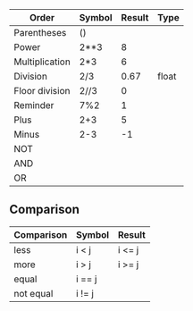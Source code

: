 
| Order          | Symbol | Result | Type  |
| -------------- | ------ | ------ | ----- |
| Parentheses    | ()     |        |       |
| Power          | 2**3   | 8      |       |
| Multiplication | 2*3    | 6      |       |
| Division       | 2/3    | 0.67   | float |
| Floor division | 2//3   | 0      |       |
| Reminder       | 7%2    | 1      |       |
| Plus           | 2+3    | 5      |       |
| Minus          | 2-3    | -1     |       |
| NOT            |        |        |       |
| AND            |        |        |       |
| OR             |        |        |       |

## Comparison
| Comparison | Symbol | Result |
| ---------- | ------ | ------ |
| less       | i < j  | i <= j |
| more       | i > j  | i >= j |
| equal      | i == j |        |
| not equal  | i != j |        |
